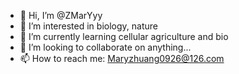 - 👋 Hi, I’m @ZMarYyy
- 👀 I’m interested in biology, nature
- 🌱 I’m currently learning cellular agriculture and bio
- 💞️ I’m looking to collaborate on anything...
- 📫 How to reach me: Maryzhuang0926@126.com

<!---
ZMarYyy/ZMarYyy is a ✨ special ✨ repository because its `Mary.md` (this file) appears on your GitHub profile.
You can click the Preview link to take a look at your changes.
--->
